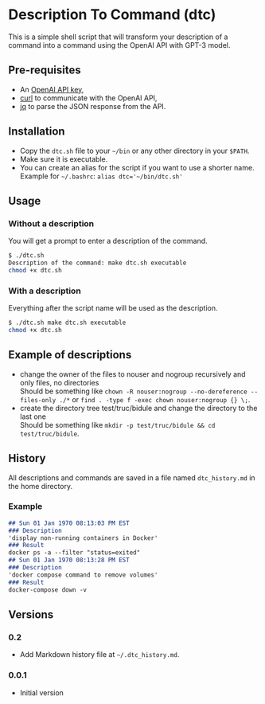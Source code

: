 # Description To Command (dtc)

This is a simple shell script that will transform your description of a command
into a command using the OpenAI API with GPT-3 model.

## Pre-requisites

* An [OpenAI API key](https://beta.openai.com/docs/api-reference/authentication),
* [curl](https://curl.se/) to communicate with the OpenAI API,
* [jq](https://stedolan.github.io/jq/) to parse the JSON response from the API.

## Installation

* Copy the `dtc.sh` file to your `~/bin` or any other directory in your `$PATH`.
* Make sure it is executable.
* You can create an alias for the script if you want to use a shorter name.  
  Example for `~/.bashrc`: `alias dtc='~/bin/dtc.sh'`

## Usage

### Without a description

You will get a prompt to enter a description of the command.

```bash
$ ./dtc.sh
Description of the command: make dtc.sh executable
chmod +x dtc.sh
```

### With a description

Everything after the script name will be used as the description.

```bash
$ ./dtc.sh make dtc.sh executable
chmod +x dtc.sh
```

## Example of descriptions

* change the owner of the files to nouser and nogroup recursively and only files, no directories  
  Should be something like `chown -R nouser:nogroup --no-dereference --files-only ./*` or
  `find . -type f -exec chown nouser:nogroup {} \;`.
* create the directory tree test/truc/bidule and change the directory to the last one  
  Should be something like `mkdir -p test/truc/bidule && cd test/truc/bidule`.

## History

All descriptions and commands are saved in a file named `dtc_history.md` in the home directory.

### Example

```markdown
## Sun 01 Jan 1970 08:13:03 PM EST
### Description
'display non-running containers in Docker'
### Result
docker ps -a --filter "status=exited"
## Sun 01 Jan 1970 08:13:28 PM EST
### Description
'docker compose command to remove volumes'
### Result
docker-compose down -v
```

## Versions

### 0.2

* Add Markdown history file at `~/.dtc_history.md`.

### 0.0.1

* Initial version